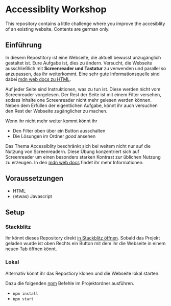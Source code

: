 # Accessiblity Workshop

This repository contains a little challenge where you improve the accesiblity of an existing website. Contents are german only.

## Einführung

In diesem Repostitory ist eine Webseite, die aktuell bewusst unzugänglich gestaltet ist. Eure Aufgabe ist, dies zu ändern. Versucht, die Webseite ausschließlich mit **Screenreader und Tastatur** zu verwenden und parallel so anzupassen, das ihr weiterkommt. Eine sehr gute Informationsquelle sind dabei [mdn web docs zu HTML](https://developer.mozilla.org/en-US/docs/Learn/Accessibility/HTML).

Auf jeder Seite sind Instruktionen, was zu tun ist. Diese werden nicht vom Screenreader vorgelesen. Der Rest der Seite ist mit einem Filter versehen, sodass Inhalte one Screenreader nicht mehr gelesen werden können. Neben dem Erfüllen der eigentlichen Aufgabe, könnt ihr auch versuchen den Rest der Webseite zugänglicher zu machen.

Wenn ihr nicht mehr weiter kommt könnt ihr

- Den Filter oben über ein Button ausschalten
- Die Lösungen im Ordner _good_ ansehen

Das Thema Accessiblity beschränkt sich bei weitem nicht nur auf die Nutzung von Screenreadern. Diese Übung konzentriert sich auf Screenreader um einen besonders starken Kontrast zur üblichen Nutzung zu erzeugen. In den [mdn web docs](https://developer.mozilla.org/en-US/docs/Learn/Accessibility/What_is_accessibility) findet ihr mehr Informationen.

## Voraussetzungen

- HTML
- (etwas) Javascript

## Setup

### Stackblitz

Ihr könnt dieses Repository direkt [in Stackblitz öffnen](https://stackblitz.com/github/ThomasPfeiffer/accessiblity.workshop). Sobald das Projekt geladen wurde ist oben Rechts ein Button mit dem ihr die Webseite in einem neuen Tab öffnen könnt.

### Lokal

Alternativ könnt ihr das Repostiory klonen und die Webseite lokal starten.

Dazu die folgenden [npm](https://www.npmjs.com/) Befehle im Projektordner ausführen.

- `npm install`
- `npm start`
